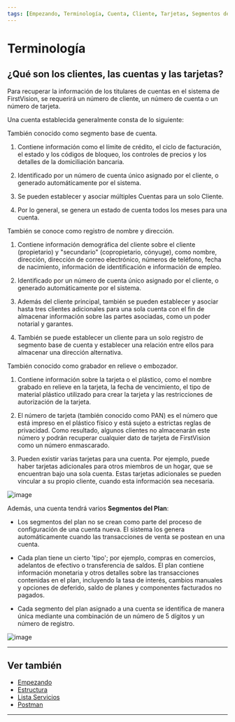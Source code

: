 ```yaml
---
tags: [Empezando, Terminología, Cuenta, Cliente, Tarjetas, Segmentos de Planes, First Vision, Emisor, Procesamiento de Tarjetas, Pagos]
---
```


# Terminología

## ¿Qué son los clientes, las cuentas y las tarjetas?

Para recuperar la información de los titulares de cuentas en el sistema de FirstVision, se requerirá un número de cliente, un número de cuenta o un número de tarjeta.

Una cuenta establecida generalmente consta de lo siguiente:

<!--
type: tab
titles: Cuenta, Cliente, Tarjetas
-->

También conocido como segmento base de cuenta.

1. Contiene información como el límite de crédito, el ciclo de facturación, el estado y los códigos de bloqueo, los controles de precios y los detalles de la domiciliación bancaria.

2. Identificado por un número de cuenta único asignado por el cliente, o generado automáticamente por el sistema.

3. Se pueden establecer y asociar múltiples Cuentas para un solo Cliente.

4. Por lo general, se genera un estado de cuenta todos los meses para una cuenta.

<!--
type: tab
-->

También se conoce como registro de nombre y dirección.

1. Contiene información demográfica del cliente sobre el cliente (propietario) y "secundario" (copropietario, cónyuge), como nombre, dirección, dirección de correo electrónico, números de teléfono, fecha de nacimiento, información de identificación e información de empleo.

2. Identificado por un número de cuenta único asignado por el cliente, o generado automáticamente por el sistema.

3. Además del cliente principal, también se pueden establecer y asociar hasta tres clientes adicionales para una sola cuenta con el fin de almacenar información sobre las partes asociadas, como un poder notarial y garantes.

4. También se puede establecer un cliente para un solo registro de segmento base de cuenta y establecer una relación entre ellos para almacenar una dirección alternativa.

<!--
type: tab
-->

También conocido como grabador en relieve o embozador.

1. Contiene información sobre la tarjeta o el plástico, como el nombre grabado en relieve en la tarjeta, la fecha de vencimiento, el tipo de material plástico utilizado para crear la tarjeta y las restricciones de autorización de la tarjeta.

2. El número de tarjeta (también conocido como PAN) es el número que está impreso en el plástico físico y está sujeto a estrictas reglas de privacidad. Como resultado, algunos clientes no almacenarán este número y podrán recuperar cualquier dato de tarjeta de FirstVision como un número enmascarado.

3. Pueden existir varias tarjetas para una cuenta. Por ejemplo, puede haber tarjetas adicionales para otros miembros de un hogar, que se encuentran bajo una sola cuenta. Estas tarjetas adicionales se pueden vincular a su propio cliente, cuando esta información sea necesaria.

<!-- type: tab-end -->

![image](https://user-images.githubusercontent.com/111396588/223825911-aba5e5da-3fe3-48c6-8e51-0a9085cdd041.png)

Además, una cuenta tendrá varios **Segmentos del Plan**:

- Los segmentos del plan no se crean como parte del proceso de configuración de una cuenta nueva. El sistema los genera automáticamente cuando las transacciones de venta se postean en una cuenta.

- Cada plan tiene un cierto 'tipo'; por ejemplo, compras en comercios, adelantos de efectivo o transferencia de saldos. El plan contiene información monetaria y otros detalles sobre las transacciones contenidas en el plan, incluyendo la tasa de interés, cambios manuales y opciones de deferido, saldo de planes y componentes facturados no pagados.

- Cada segmento del plan asignado a una cuenta se identifica de manera única mediante una combinación de un número de 5 dígitos y un número de registro.

![image](https://user-images.githubusercontent.com/111396588/223825942-c86f84ef-1565-4664-8230-f731e74c6512.png)

---

## Ver también

- [Empezando](?path=docs/spanish/empezando.md)
- [Estructura](?path=docs/spanish/empezando/estructura.md)
- [Lista Servicios](?path=docs/spanish/empezando/lista-servicios.md)
- [Postman](?path=docs/spanish/empezando/postman.md)

---
